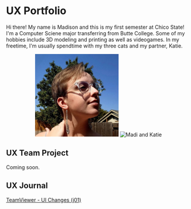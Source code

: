 # UX Portfolio

Hi there! My name is Madison and this is my first semester at Chico State! I'm a Computer Sciene major transferring from Butte College. Some of my hobbies include 3D modeling and printing as well as videogames. In my freetime, I'm usually spendtime with my three cats and my partner, Katie.

<div style="text-align: center;">
    <img src="/assets/MadisonWebb.jpg" alt="Madison Webb" height="225"/>
    <img src="/assets/MadiAndKatie.png" alt="Madi and Katie" width="300"/>
</div>

## UX Team Project

Coming soon.

## UX Journal

[TeamViewer - UI Changes (j01)](j01/)
